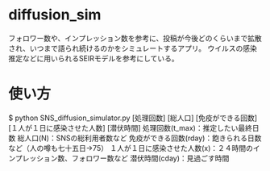 # diffusion_sim
フォロワー数や、インプレッション数を参考に、投稿が今後どのくらいまで拡散され、いつまで語られ続けるのかをシミュレートするアプリ。
ウイルスの感染推定などに用いられるSEIRモデルを参考にしている。

# 使い方
$ python SNS_diffusion_simulator.py [処理回数] [総人口] [免疫ができる回数] [１人が１日に感染させた人数] [潜伏時間]
処理回数(t_max)：推定したい最終日数
総人口(N)：SNSの総利用者数など
免疫ができる回数(rday)：飽きられる日数など（人の噂も七十五日→75）
１人が１日に感染させた人数(x)：２４時間のインプレッション数、フォロワー数など
潜伏時間(cday)：見過ごす時間
